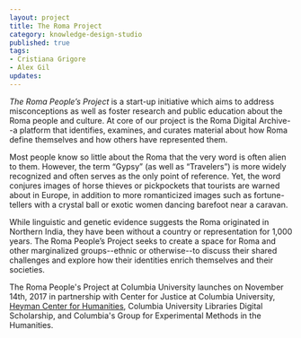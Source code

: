 ```yaml
---
layout: project
title: The Roma Project
category: knowledge-design-studio
published: true
tags:
- Cristiana Grigore
- Alex Gil
updates:
---
```


*The Roma People’s Project* is a start-up initiative which aims to address 
misconceptions as well as foster research and public education
about the Roma people and culture. At core of our project is the Roma Digital
Archive--a platform that identifies, examines, and curates material about how
Roma define themselves and how others have represented them. 

Most people know so little about the Roma that the very word is often alien to
them. However, the term “Gypsy” (as well as “Travelers”) is more widely
recognized and often serves as the only point of reference. Yet, the word
conjures images of horse thieves or pickpockets that tourists are warned about
in Europe, in addition to more romanticized images such as fortune-tellers
with a crystal ball or exotic women dancing barefoot near a caravan. 

While linguistic and genetic evidence suggests the Roma originated in Northern
India, they have been without a country or representation for 1,000 years. The
Roma People’s Project seeks to create a space for Roma and other marginalized
groups--ethnic or otherwise--to discuss their shared challenges and explore
how their identities enrich themselves and their societies.

The Roma People's Project at Columbia University launches on November 14th,
2017 in partnership with Center for Justice at Columbia University, [Heyman
Center for Humanities](http://heymancenter.org/events/the-roma-peoples-project-launch-and-discussion/),
Columbia University Libraries Digital Scholarship, and Columbia's Group for
Experimental Methods in the Humanities.
